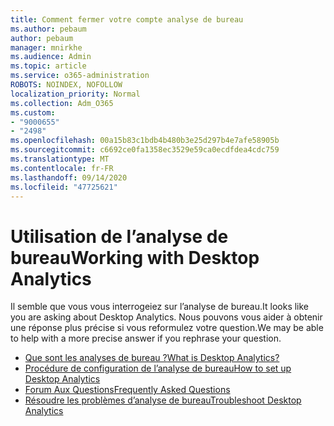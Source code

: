 ```yaml
---
title: Comment fermer votre compte analyse de bureau
ms.author: pebaum
author: pebaum
manager: mnirkhe
ms.audience: Admin
ms.topic: article
ms.service: o365-administration
ROBOTS: NOINDEX, NOFOLLOW
localization_priority: Normal
ms.collection: Adm_O365
ms.custom:
- "9000655"
- "2498"
ms.openlocfilehash: 00a15b83c1bdb4b480b3e25d297b4e7afe58905b
ms.sourcegitcommit: c6692ce0fa1358ec3529e59ca0ecdfdea4cdc759
ms.translationtype: MT
ms.contentlocale: fr-FR
ms.lasthandoff: 09/14/2020
ms.locfileid: "47725621"
---
```

# <a name="working-with-desktop-analytics"></a><span data-ttu-id="1919a-102">Utilisation de l’analyse de bureau</span><span class="sxs-lookup"><span data-stu-id="1919a-102">Working with Desktop Analytics</span></span>

<span data-ttu-id="1919a-103">Il semble que vous vous interrogeiez sur l’analyse de bureau.</span><span class="sxs-lookup"><span data-stu-id="1919a-103">It looks like you are asking about Desktop Analytics.</span></span> <span data-ttu-id="1919a-104">Nous pouvons vous aider à obtenir une réponse plus précise si vous reformulez votre question.</span><span class="sxs-lookup"><span data-stu-id="1919a-104">We may be able to help with a more precise answer if you rephrase your question.</span></span>

- [<span data-ttu-id="1919a-105">Que sont les analyses de bureau ?</span><span class="sxs-lookup"><span data-stu-id="1919a-105">What is Desktop Analytics?</span></span>](https://docs.microsoft.com/configmgr/desktop-analytics/overview)
- [<span data-ttu-id="1919a-106">Procédure de configuration de l’analyse de bureau</span><span class="sxs-lookup"><span data-stu-id="1919a-106">How to set up Desktop Analytics</span></span>](https://docs.microsoft.com/configmgr/desktop-analytics/set-up)
- [<span data-ttu-id="1919a-107">Forum Aux Questions</span><span class="sxs-lookup"><span data-stu-id="1919a-107">Frequently Asked Questions</span></span>](https://docs.microsoft.com/configmgr/desktop-analytics/faq)
- [<span data-ttu-id="1919a-108">Résoudre les problèmes d’analyse de bureau</span><span class="sxs-lookup"><span data-stu-id="1919a-108">Troubleshoot Desktop Analytics</span></span>](https://docs.microsoft.com/configmgr/desktop-analytics/troubleshooting)